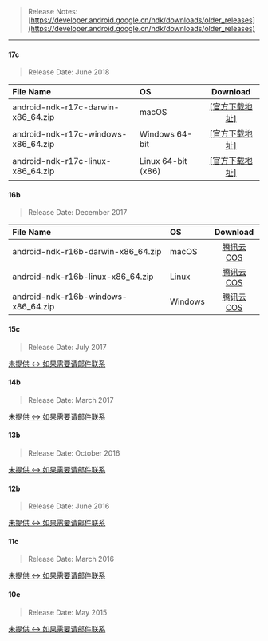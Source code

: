 > Release Notes:  
[https://developer.android.google.cn/ndk/downloads/older_releases](https://developer.android.google.cn/ndk/downloads/older_releases)

---

#### 17c

> Release Date: June 2018

| File Name |   OS    | Download |
| :-------- | :------ | :------: |
|  android-ndk-r17c-darwin-x86_64.zip   |  macOS  |  [[官方下载地址]](https://dl.google.com/android/repository/android-ndk-r17c-darwin-x86_64.zip)  |
|  android-ndk-r17c-windows-x86_64.zip  |  Windows 64-bit   |  [[官方下载地址]](https://dl.google.com/android/repository/android-ndk-r17c-windows-x86_64.zip)  |
|  android-ndk-r17c-linux-x86_64.zip    |  Linux 64-bit (x86)  |   [[官方下载地址]](https://dl.google.com/android/repository/android-ndk-r17c-linux-x86_64.zip) |

#### 16b

> Release Date: December 2017

| File Name |   OS    | Download |
| :-------- | :------ | :------: |
| android-ndk-r16b-darwin-x86_64.zip  |  macOS    | [腾讯云 COS](https://dl-mirrors-1253943875.cos.ap-chengdu.myqcloud.com/android/ndk/16b/android-ndk-r16b-darwin-x86_64.zip) |
| android-ndk-r16b-linux-x86_64.zip   |  Linux    | [腾讯云 COS](https://dl-mirrors-1253943875.cos.ap-chengdu.myqcloud.com/android/ndk/16b/android-ndk-r16b-linux-x86_64.zip)  |
| android-ndk-r16b-windows-x86_64.zip |  Windows  | [腾讯云 COS](https://dl-mirrors-1253943875.cos.ap-chengdu.myqcloud.com/android/ndk/16b/android-ndk-r16b-windows-x86_64.zip) |

#### 15c

> Release Date: July 2017

[未提供 <-> 如果需要请邮件联系]()

#### 14b

> Release Date: March 2017

[未提供 <-> 如果需要请邮件联系]()

#### 13b

> Release Date: October 2016

[未提供 <-> 如果需要请邮件联系]()

#### 12b

> Release Date: June 2016

[未提供 <-> 如果需要请邮件联系]()

#### 11c

> Release Date: March 2016

[未提供 <-> 如果需要请邮件联系]()

#### 10e

> Release Date: May 2015

[未提供 <-> 如果需要请邮件联系]()